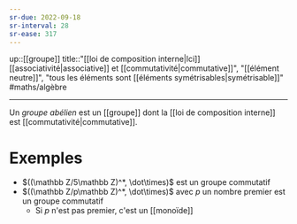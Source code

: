 ```yaml
---
sr-due: 2022-09-18
sr-interval: 28
sr-ease: 317
---
```

up::[[groupe]]
title::"[[loi de composition interne|lci]] [[associativité|associative]] et [[commutativité|commutative]]", "[[élément neutre]]", "tous les éléments sont [[éléments symétrisables|symétrisable]]"
#maths/algèbre 

----
Un _groupe abélien_ est un [[groupe]] dont la [[loi de composition interne]] est [[commutativité|commutative]].

# Exemples
- $((\mathbb Z/5\mathbb Z)^*, \dot\times)$ est un groupe commutatif
- $((\mathbb Z/p\mathbb Z)^*, \dot\times)$ avec $p$ un nombre premier est un groupe commutatif
    - Si $p$ n'est pas premier, c'est un [[monoïde]]


